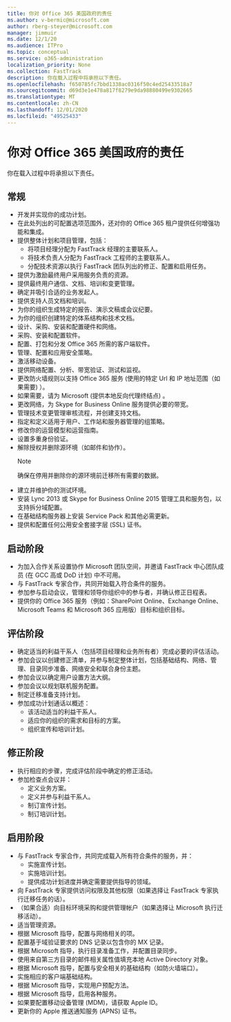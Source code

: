 ```yaml
---
title: 你对 Office 365 美国政府的责任
ms.author: v-bermic@microsoft.com
author: rberg-steyer@microsoft.com
manager: jimmuir
ms.date: 12/1/20
ms.audience: ITPro
ms.topic: conceptual
ms.service: o365-administration
localization_priority: None
ms.collection: FastTrack
description: 你在载入过程中将承担以下责任。
ms.openlocfilehash: f650785fc7bbd1338ac0316f50c4ed25433518a7
ms.sourcegitcommit: d69d3e1e478a817f8279e9da98880499e9302665
ms.translationtype: MT
ms.contentlocale: zh-CN
ms.lasthandoff: 12/01/2020
ms.locfileid: "49525433"
---
```

# <a name="your-responsibilities-for-office-365-us-government"></a>你对 Office 365 美国政府的责任

你在载入过程中将承担以下责任。
  
## <a name="general"></a>常规

- 开发并实现你的成功计划。   
- 在此处列出的可配置选项范围外，还对你的 Office 365 租户提供任何增强功能和集成。    
- 提供整体计划和项目管理，包括：     
  - 将项目经理分配为 FastTrack 经理的主要联系人。   
  - 将技术负责人分配为 FastTrack 工程师的主要联系人。  
  - 分配技术资源以执行 FastTrack 团队列出的修正、配置和启用任务。   
- 提供为激励最终用户采用服务负责的资源。    
- 提供最终用户通信、文档、培训和变更管理。    
- 确定并吸引合适的业务发起人。     
- 提供支持人员文档和培训。     
- 为你的组织生成特定的报告、演示文稿或会议纪要。     
- 为你的组织创建特定的体系结构和技术文档。     
- 设计、采购、安装和配置硬件和网络。    
- 采购、安装和配置软件。     
- 配置、打包和分发 Office 365 所需的客户端软件。    
- 管理、配置和应用安全策略。    
- 激活移动设备。    
- 提供网络配置、分析、带宽验证、测试和监视。 
- 更改防火墙规则以支持 Office 365 服务 (使用的特定 Url 和 IP 地址范围（如果需要) ）。
- 如果需要，请为 Microsoft (提供本地反向代理终结点) 。     
- 更改网络，为 Skype for Business Online 服务提供必要的带宽。   
- 管理技术变更管理审核流程，并创建支持文档。    
- 指定和定义适用于用户、工作站和服务器管理的组策略。    
- 修改你的运营模型和运营指南。   
- 设置多重身份验证。   
- 解除授权并删除源环境（如邮件和协作）。 
    > [!NOTE]
    > 确保在停用并删除你的源环境前迁移所有需要的数据。   
- 建立并维护你的测试环境。  
- 安装 Lync 2013 或 Skype for Business Online 2015 管理工具和服务包，以支持拆分域配置。    
- 在基础结构服务器上安装 Service Pack 和其他必需更新。     
- 提供和配置任何公用安全套接字层 (SSL) 证书。 
    
## <a name="initiate-phase"></a>启动阶段

- 为加入合作关系设置协作 Microsoft 团队空间，并邀请 FastTrack 中心团队成员 (在 GCC 高或 DoD 计划) 中不可用。   
- 与 FastTrack 专家合作，共同开始载入符合条件的服务。    
- 参加参与启动会议，管理和领导你组织中的参与者，并确认修正日程表。    
- 提供你的 Office 365 服务（例如：SharePoint Online、Exchange Online、Microsoft Teams 和 Microsoft 365 应用版）目标和组织目标。
    
## <a name="assess-phase"></a>评估阶段

- 确定适当的利益干系人（包括项目经理和业务所有者）完成必要的评估活动。    
- 参加会议以创建修正清单，并参与制定整体计划，包括基础结构、网络、管理、目录同步准备、网络安全和联合身份主题。 
- 参加会议以确定用户设置方法大纲。     
- 参加会议以规划联机服务配置。    
- 制定迁移准备支持计划。    
- 参加成功计划通话以概述：   
  - 该活动适当的利益干系人。   
  - 适应你的组织的需求和目标的方案。   
  - 组织宣传和培训计划。
    
## <a name="remediate-phase"></a>修正阶段

- 执行相应的步骤，完成评估阶段中确定的修正活动。  
- 参加检查点会议并：   
  - 定义业务方案。  
  - 定义并参与利益干系人。  
  - 制订宣传计划。 
  - 制订培训计划。
    
## <a name="enable-phase"></a>启用阶段

- 与 FastTrack 专家合作，共同完成载入所有符合条件的服务，并：  
  - 实施宣传计划。   
  - 实施培训计划。   
  - 提供成功计划进度并确定需要提供指导的领域。  
- 向 FastTrack 专家提供访问权限及其他权限（如果选择让 FastTrack 专家执行迁移任务的话）。   
- （如果合适）向目标环境采购和提供管理帐户（如果选择让 Microsoft 执行迁移活动）。    
- 适当管理资源。     
- 根据 Microsoft 指导，配置与网络相关的项。    
- 配置基于域验证要求的 DNS 记录以包含你的 MX 记录。    
- 根据 Microsoft 指导，执行目录准备工作，并配置目录同步。   
- 使用来自第三方目录的邮件相关属性值填充本地 Active Directory 对象。    
- 根据 Microsoft 指导，配置与安全相关的基础结构（如防火墙端口）。    
- 实施相应的客户端基础结构。   
- 根据 Microsoft 指导，实现用户预配方法。    
- 根据 Microsoft 指导，启用各种服务。    
- 如果要配置移动设备管理 (MDM)，请获取 Apple ID。   
- 更新你的 Apple 推送通知服务 (APNS) 证书。
  